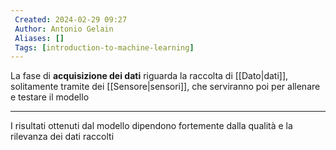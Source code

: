 ```yaml
---
 Created: 2024-02-29 09:27
 Author: Antonio Gelain
 Aliases: []
 Tags: [introduction-to-machine-learning]
---
```


La fase di **acquisizione dei dati** riguarda la raccolta di [[Dato|dati]], solitamente tramite dei [[Sensore|sensori]], che serviranno poi per allenare e testare il modello

---

I risultati ottenuti dal modello dipendono fortemente dalla qualità e la rilevanza dei dati raccolti
